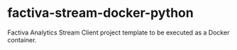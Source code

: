 # factiva-stream-docker-python
Factiva Analytics Stream Client project template to be executed as a Docker container.
